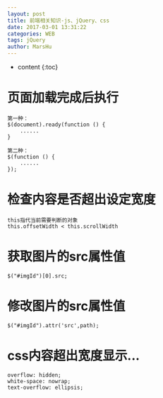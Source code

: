 ```yaml
---
layout: post
title: 前端相关知识-js、jQuery、css
date: 2017-03-01 13:31:22
categories: WEB
tags: jQuery
author: MarsHu
---
```


* content
{:toc}

# 页面加载完成后执行 #
	第一种：
    $(document).ready(function () {
		......
    }

	第二种：
    $(function () {
		......
	});

# 检查内容是否超出设定宽度 #

	this指代当前需要判断的对象
	this.offsetWidth < this.scrollWidth





# 获取图片的src属性值 #

	$("#imgId")[0].src; 

# 修改图片的src属性值 #

	$("#imgId").attr('src',path); 

# css内容超出宽度显示... #

    overflow: hidden;
    white-space: nowrap;
    text-overflow: ellipsis;